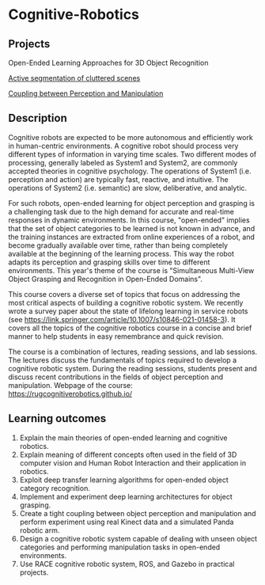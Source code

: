 # Cognitive-Robotics

## Projects

Open-Ended Learning Approaches for 3D Object Recognition

[Active segmentation of cluttered scenes](https://github.com/PericoLedesma/Cognitive-Robotics/blob/main/Active%20segmentation%20of%20cluttered%20scenes.pdf)
 
[Coupling between Perception and Manipulation](https://github.com/PericoLedesma/Cognitive-Robotics/blob/main/Coupling%20between%20Perception%20and%20Manipulation.pdf)

## Description
Cognitive robots are expected to be more autonomous and efficiently work in human-centric environments. A cognitive robot should process very different types of information in varying time scales. Two different modes of processing, generally labeled as System1 and System2, are commonly accepted theories in cognitive psychology. The operations of System1 (i.e. perception and action) are typically fast, reactive, and intuitive. The operations of System2 (i.e. semantic) are slow, deliberative, and analytic. 

For such robots, open-ended learning for object perception and grasping is a challenging task due to the high demand for accurate and real-time responses in dynamic environments. In this course, "open-ended" implies that the set of object categories to be learned is not known in advance, and the training instances are extracted from online experiences of a robot, and become gradually available over time, rather than being completely available at the beginning of the learning process. This way the robot adapts its perception and grasping skills over time to different environments. This year's theme of the course is "Simultaneous Multi-View Object Grasping and Recognition in Open-Ended Domains". 

This course covers a diverse set of topics that focus on addressing the most critical aspects of building a cognitive robotic system. We recently wrote a survey paper about the state of lifelong learning in service robots (see https://link.springer.com/article/10.1007/s10846-021-01458-3). It covers all the topics of the cognitive robotics course in a concise and brief manner to help students in easy remembrance and quick revision. 

The course is a combination of lectures, reading sessions, and lab sessions. The lectures discuss the fundamentals of topics required to develop a cognitive robotic system. During the reading sessions, students present and discuss recent contributions in the fields of object perception and manipulation. Webpage of the course: https://rugcognitiverobotics.github.io/


## Learning outcomes

1. Explain the main theories of open-ended learning and cognitive robotics. 
2. Explain meaning of different concepts often used in the field of 3D computer vision and Human Robot Interaction and their application in robotics. 
3. Exploit deep transfer learning algorithms for open-ended object category recognition. 
4. Implement and experiment deep learning architectures for object grasping. 
5. Create a tight coupling between object perception and manipulation and perform experiment using real Kinect data and a simulated Panda robotic arm. 
6. Design a cognitive robotic system capable of dealing with unseen object categories and performing manipulation tasks in open-ended environments. 
7. Use RACE cognitive robotic system, ROS, and Gazebo in practical projects. 
